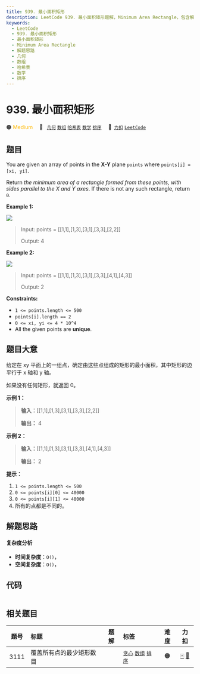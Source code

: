 ```yaml
---
title: 939. 最小面积矩形
description: LeetCode 939. 最小面积矩形题解，Minimum Area Rectangle，包含解题思路、复杂度分析以及完整的 JavaScript 代码实现。
keywords:
  - LeetCode
  - 939. 最小面积矩形
  - 最小面积矩形
  - Minimum Area Rectangle
  - 解题思路
  - 几何
  - 数组
  - 哈希表
  - 数学
  - 排序
---
```


# 939. 最小面积矩形

🟠 <font color=#ffb800>Medium</font>&emsp; 🔖&ensp; [`几何`](/tag/geometry.md) [`数组`](/tag/array.md) [`哈希表`](/tag/hash-table.md) [`数学`](/tag/math.md) [`排序`](/tag/sorting.md)&emsp; 🔗&ensp;[`力扣`](https://leetcode.cn/problems/minimum-area-rectangle) [`LeetCode`](https://leetcode.com/problems/minimum-area-rectangle)

## 题目

You are given an array of points in the **X-Y** plane `points` where
`points[i] = [xi, yi]`.

Return _the minimum area of a rectangle formed from these points, with sides
parallel to the X and Y axes_. If there is not any such rectangle, return `0`.



**Example 1:**

![](https://assets.leetcode.com/uploads/2021/08/03/rec1.JPG)

> Input: points = [[1,1],[1,3],[3,1],[3,3],[2,2]]
> 
> Output: 4

**Example 2:**

![](https://assets.leetcode.com/uploads/2021/08/03/rec2.JPG)

> Input: points = [[1,1],[1,3],[3,1],[3,3],[4,1],[4,3]]
> 
> Output: 2

**Constraints:**

  * `1 <= points.length <= 500`
  * `points[i].length == 2`
  * `0 <= xi, yi <= 4 * 10^4`
  * All the given points are **unique**.


## 题目大意

给定在 xy 平面上的一组点，确定由这些点组成的矩形的最小面积，其中矩形的边平行于 x 轴和 y 轴。

如果没有任何矩形，就返回 0。



**示例 1：**

> 
> 
> 
> 
> 
> **输入：**[[1,1],[1,3],[3,1],[3,3],[2,2]]
> 
> **输出：** 4
> 
> 

**示例 2：**

> 
> 
> 
> 
> 
> **输入：**[[1,1],[1,3],[3,1],[3,3],[4,1],[4,3]]
> 
> **输出：** 2
> 
> 



**提示：**

  1. `1 <= points.length <= 500`
  2. `0 <= points[i][0] <= 40000`
  3. `0 <= points[i][1] <= 40000`
  4. 所有的点都是不同的。


## 解题思路

#### 复杂度分析

- **时间复杂度**：`O()`，
- **空间复杂度**：`O()`，

## 代码

```javascript

```

## 相关题目

<!-- prettier-ignore -->
| 题号 | 标题 | 题解 | 标签 | 难度 | 力扣 |
| :------: | :------ | :------: | :------ | :------: | :------: |
| 3111 | 覆盖所有点的最少矩形数目 |  |  [`贪心`](/tag/greedy.md) [`数组`](/tag/array.md) [`排序`](/tag/sorting.md) | 🟠 | [🀄️](https://leetcode.cn/problems/minimum-rectangles-to-cover-points) [🔗](https://leetcode.com/problems/minimum-rectangles-to-cover-points) |